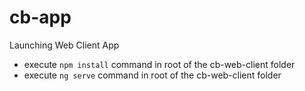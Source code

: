 # cb-app

Launching Web Client App

- execute `npm install` command in root of the cb-web-client folder
- execute `ng serve` command in root of the cb-web-client folder
